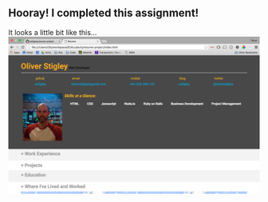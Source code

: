 ## Hooray! I completed this assignment!

It looks a little bit like this...
![](https://raw.githubusercontent.com/ostigley/resume-project/master/images/screenshot.png)

